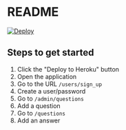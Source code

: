 # README

[![Deploy](https://www.herokucdn.com/deploy/button.svg)](https://heroku.com/deploy)

## Steps to get started
1. Click the "Deploy to Heroku" button
2. Open the application
3. Go to the URL `/users/sign_up`
4. Create a user/password
5. Go to `/admin/questions`
6. Add a question
7. Go to `/questions`
8. Add an answer
